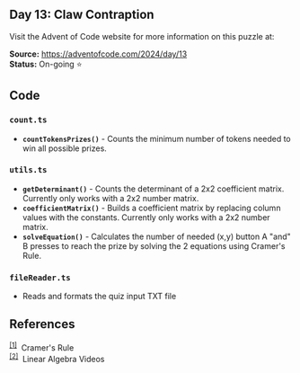 ## Day 13: Claw Contraption

Visit the Advent of Code website for more information on this puzzle at:

**Source:** https://adventofcode.com/2024/day/13<br>
**Status:** On-going ⭐

## Code

### `count.ts`

- **`countTokensPrizes()`** - Counts the minimum number of tokens needed to win all possible prizes.

### `utils.ts`

- **`getDeterminant()`** - Counts the determinant of a 2x2 coefficient matrix. Currently only works with a 2x2 number matrix.
- **`coefficientMatrix()`** - Builds a coefficient matrix by replacing column values with the constants. Currently only works with a 2x2 number matrix.
- **`solveEquation()`** - Calculates the number of needed (x,y) button A "and" B presses to reach the prize by solving the 2 equations using Cramer's Rule.

### `fileReader.ts`

- Reads and formats the quiz input TXT file

## References

<sup>[[1]](https://www.youtube.com/watch?v=jBsC34PxzoM)</sup>&nbsp; Cramer's Rule<br>
<sup>[[2]](https://www.youtube.com/playlist?list=PLybg94GvOJ9En46TNCXL2n6SiqRc_iMB8)</sup>&nbsp; Linear Algebra Videos

